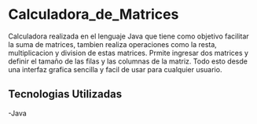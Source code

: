 # Calculadora_de_Matrices

Calculadora realizada en el lenguaje Java que tiene como objetivo facilitar la suma
de matrices, tambien realiza operaciones como la resta, multiplicacion y division
de estas matrices.
Prmite ingresar dos matrices y definir el tamaño de las filas y las columnas de la
matriz. Todo esto desde una interfaz grafica sencilla y facil de usar para cualquier
usuario.

## Tecnologias Utilizadas
-Java
